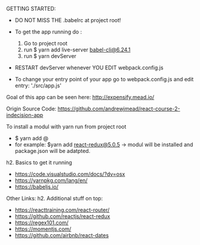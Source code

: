 GETTING STARTED:
* DO NOT MISS THE .babelrc at project root!
* To get the app running do :
    1. Go to project root
    2. run 
        $ yarn add live-server babel-cli@6.24.1
    3. run
        $ yarn devServer

* RESTART devServer whenever YOU EDIT 
        webpack.config.js

* To change your entry point of your app go to
        webpack.config.js
and edit 
        entry:  './src/app.js'

Goal of this app can be seen here:
http://expensify.mead.io/

Origin Source Code:
https://github.com/andrewjmead/react-course-2-indecision-app

To install a modul with yarn run from project root
 * $ yarn add <modulname/>@<version/>
 * for example: $yarn add react-redux@5.0.5 
-> modul will be installed and package.json will be adatpted.

h2. Basics to get it running
* https://code.visualstudio.com/docs/?dv=osx
* https://yarnpkg.com/lang/en/
* https://babeljs.io/

Other Links:
h2. Additional stuff on top:
* https://reacttraining.com/react-router/
* https://github.com/reactjs/react-redux
* https://regex101.com/
* https://momentjs.com/
* https://github.com/airbnb/react-dates
